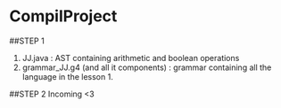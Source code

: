 # CompilProject

##STEP 1

1. JJ.java : AST containing arithmetic and boolean operations
2. grammar_JJ.g4 (and all it components) : grammar containing all the language in the lesson 1.


##STEP 2
Incoming <3
